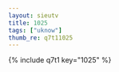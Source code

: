 ```yaml
--- 
layout: sieutv
title: 1025
tags: ["uknow"]
thumb_re: q7t11025
---
```

{% include q7t1 key="1025" %} 
